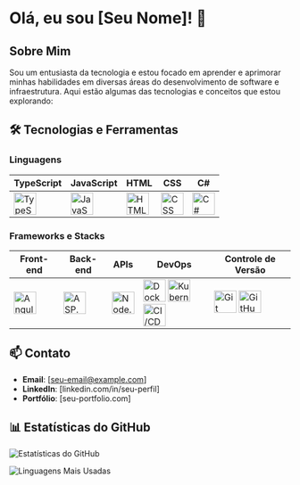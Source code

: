 # Olá, eu sou [Seu Nome]! 👋

## Sobre Mim
Sou um entusiasta da tecnologia e estou focado em aprender e aprimorar minhas habilidades em diversas áreas do desenvolvimento de software e infraestrutura. Aqui estão algumas das tecnologias e conceitos que estou explorando:

## 🛠️ Tecnologias e Ferramentas

### Linguagens
| **TypeScript**  | **JavaScript**  | **HTML**        | **CSS**         | **C#**          |
|-----------------|-----------------|-----------------|-----------------|-----------------|
| <img src="https://cdn.jsdelivr.net/gh/devicons/devicon/icons/typescript/typescript-original.svg" alt="TypeScript" width="40" height="40" /> | <img src="https://cdn.jsdelivr.net/gh/devicons/devicon/icons/javascript/javascript-original.svg" alt="JavaScript" width="40" height="40" /> | <img src="https://cdn.jsdelivr.net/gh/devicons/devicon/icons/html5/html5-original.svg" alt="HTML" width="40" height="40" /> | <img src="https://cdn.jsdelivr.net/gh/devicons/devicon/icons/css3/css3-original.svg" alt="CSS" width="40" height="40" /> | <img src="https://cdn.jsdelivr.net/gh/devicons/devicon/icons/csharp/csharp-original.svg" alt="C#" width="40" height="40" /> |

### Frameworks e Stacks
| **Front-end**        | **Back-end**         | **APIs**             | **DevOps**           | **Controle de Versão** |
|----------------------|----------------------|----------------------|----------------------|-----------------------|
| <img src="https://cdn.jsdelivr.net/gh/devicons/devicon/icons/angularjs/angularjs-original.svg" alt="Angular" width="40" height="40" /> | <img src="https://cdn.jsdelivr.net/gh/devicons/devicon/icons/dot-net/dot-net-original.svg" alt="ASP.NET Core" width="40" height="40" /> | <img src="https://cdn.jsdelivr.net/gh/devicons/devicon/icons/nodejs/nodejs-original.svg" alt="Node.js" width="40" height="40" /> | <img src="https://cdn.jsdelivr.net/gh/devicons/devicon/icons/docker/docker-original.svg" alt="Docker" width="40" height="40" /> <img src="https://cdn.jsdelivr.net/gh/devicons/devicon/icons/kubernetes/kubernetes-plain.svg" alt="Kubernetes" width="40" height="40" /> <img src="https://cdn.jsdelivr.net/gh/devicons/devicon/icons/github/github-original.svg" alt="CI/CD" width="40" height="40" /> | <img src="https://cdn.jsdelivr.net/gh/devicons/devicon/icons/git/git-original.svg" alt="Git" width="40" height="40" /> <img src="https://cdn.jsdelivr.net/gh/devicons/devicon/icons/github/github-original.svg" alt="GitHub" width="40" height="40" /> |

## 📫 Contato
- **Email**: [seu-email@example.com]
- **LinkedIn**: [linkedin.com/in/seu-perfil]
- **Portfólio**: [seu-portfolio.com]

## 📊 Estatísticas do GitHub
![Estatísticas do GitHub](https://github-readme-stats.vercel.app/api?username=seu-usuario&show_icons=true&theme=radical)

![Linguagens Mais Usadas](https://github-readme-stats.vercel.app/api/top-langs/?username=seu-usuario&layout=compact&theme=radical)
